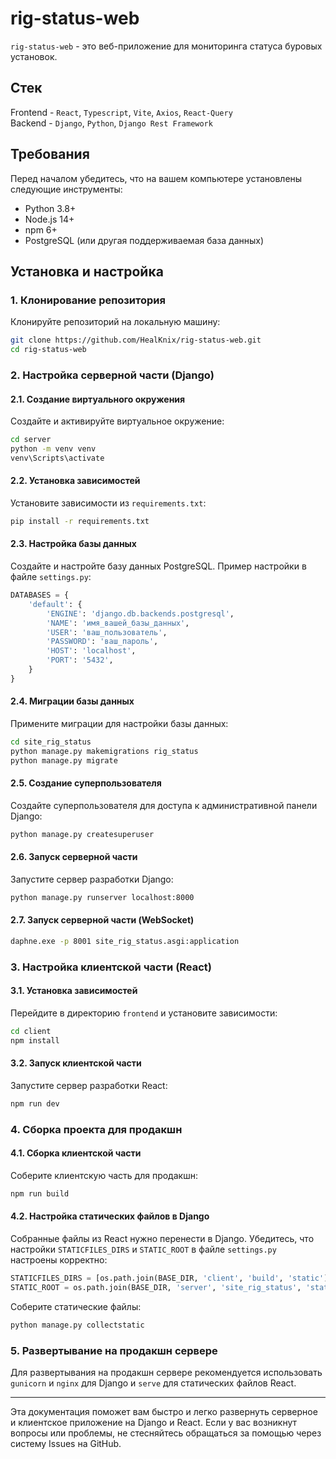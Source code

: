 # rig-status-web

`rig-status-web` - это веб-приложение для мониторинга статуса буровых установок.

## Стек

Frontend - `React`, `Typescript`, `Vite`, `Axios`, `React-Query`
<br>
Backend - `Django`, `Python`, `Django Rest Framework`

## Требования

Перед началом убедитесь, что на вашем компьютере установлены следующие инструменты:

- Python 3.8+
- Node.js 14+
- npm 6+
- PostgreSQL (или другая поддерживаемая база данных)

## Установка и настройка

### 1. Клонирование репозитория

Клонируйте репозиторий на локальную машину:

```bash
git clone https://github.com/HealKnix/rig-status-web.git
cd rig-status-web
```

### 2. Настройка серверной части (Django)

#### 2.1. Создание виртуального окружения

Создайте и активируйте виртуальное окружение:

```bash
cd server
python -m venv venv
venv\Scripts\activate
```

#### 2.2. Установка зависимостей

Установите зависимости из `requirements.txt`:

```bash
pip install -r requirements.txt
```

#### 2.3. Настройка базы данных

Создайте и настройте базу данных PostgreSQL. Пример настройки в файле `settings.py`:

```python
DATABASES = {
    'default': {
        'ENGINE': 'django.db.backends.postgresql',
        'NAME': 'имя_вашей_базы_данных',
        'USER': 'ваш_пользователь',
        'PASSWORD': 'ваш_пароль',
        'HOST': 'localhost',
        'PORT': '5432',
    }
}
```

#### 2.4. Миграции базы данных

Примените миграции для настройки базы данных:

```bash
cd site_rig_status
python manage.py makemigrations rig_status
python manage.py migrate
```

#### 2.5. Создание суперпользователя

Создайте суперпользователя для доступа к административной панели Django:

```bash
python manage.py createsuperuser
```

#### 2.6. Запуск серверной части

Запустите сервер разработки Django:

```bash
python manage.py runserver localhost:8000
```

#### 2.7. Запуск серверной части (WebSocket)

```bash
daphne.exe -p 8001 site_rig_status.asgi:application
```

### 3. Настройка клиентской части (React)

#### 3.1. Установка зависимостей

Перейдите в директорию `frontend` и установите зависимости:

```bash
cd client
npm install
```

#### 3.2. Запуск клиентской части

Запустите сервер разработки React:

```bash
npm run dev
```

### 4. Сборка проекта для продакшн

#### 4.1. Сборка клиентской части

Соберите клиентскую часть для продакшн:

```bash
npm run build
```

#### 4.2. Настройка статических файлов в Django

Собранные файлы из React нужно перенести в Django. Убедитесь, что настройки `STATICFILES_DIRS` и `STATIC_ROOT` в файле `settings.py` настроены корректно:

```python
STATICFILES_DIRS = [os.path.join(BASE_DIR, 'client', 'build', 'static')]
STATIC_ROOT = os.path.join(BASE_DIR, 'server', 'site_rig_status', 'staticfiles')
```

Соберите статические файлы:

```bash
python manage.py collectstatic
```

### 5. Развертывание на продакшн сервере

Для развертывания на продакшн сервере рекомендуется использовать `gunicorn` и `nginx` для Django и `serve` для статических файлов React.

---

Эта документация поможет вам быстро и легко развернуть серверное и клиентское приложение на Django и React. Если у вас возникнут вопросы или проблемы, не стесняйтесь обращаться за помощью через систему Issues на GitHub.

